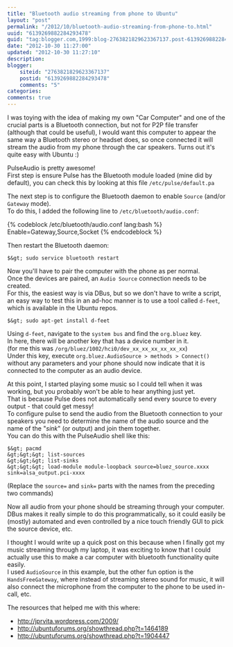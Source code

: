 ```yaml
---
title: "Bluetooth audio streaming from phone to Ubuntu"
layout: "post"
permalink: "/2012/10/bluetooth-audio-streaming-from-phone-to.html"
uuid: "6139269882284293478"
guid: "tag:blogger.com,1999:blog-2763821829623367137.post-6139269882284293478"
date: "2012-10-30 11:27:00"
updated: "2012-10-30 11:27:10"
description: 
blogger:
    siteid: "2763821829623367137"
    postid: "6139269882284293478"
    comments: "5"
categories: 
comments: true
---
```


I was toying with the idea of making my own "Car Computer" and one of the crucial parts is a Bluetooth connection, but not for P2P file transfer (although that could be useful), I would want this computer to appear the same way a Bluetooth stereo or headset does, so once connected it will stream the audio from my phone through the car speakers. Turns out it's quite easy with Ubuntu :)

PulseAudio is pretty awesome!  
First step is ensure Pulse has the Bluetooth module loaded (mine did by default), you can check this by looking at this file `/etc/pulse/default.pa`

The next step is to configure the Bluetooth daemon to enable `Source` (and/or `Gateway` mode).  
To do this, I added the following line to `/etc/bluetooth/audio.conf`:

{% codeblock /etc/bluetooth/audio.conf lang:bash %}
Enable=Gateway,Source,Socket
{% endcodeblock %}

Then restart the Bluetooth daemon:

```
$&gt; sudo service bluetooth restart
```

Now you'll have to pair the computer with the phone as per normal.  
Once the devices are paired, an `Audio Source` connection needs to be created.  
For this, the easiest way is via DBus, but so we don't have to write a script, an easy way to test this in an ad-hoc manner is to use a tool called `d-feet`, which is available in the Ubuntu repos.

```
$&gt; sudo apt-get install d-feet
```

Using `d-feet`, navigate to the `system bus` and find the `org.bluez` key.  
In here, there will be another key that has a device number in it.  
(for me this was `/org/bluez/1002/hci0/dev_xx_xx_xx_xx_xx_xx`)  
Under this key, execute `org.bluez.AudioSource > methods > Connect()` without any parameters and your phone should now indicate that it is connected to the computer as an audio device.

At this point, I started playing some music so I could tell when it was working, but you probably won't be able to hear anything just yet.  
That is because Pulse does not automatically send every source to every output - that could get messy!  
To configure pulse to send the audio from the Bluetooth connection to your speakers you need to determine the name of the audio source and the name of the "_sink_" (or output) and join them together.  
You can do this with the PulseAudio shell like this:

```
$&gt; pacmd
&gt;&gt;&gt; list-sources
&gt;&gt;&gt; list-sinks
&gt;&gt;&gt; load-module module-loopback source=bluez_source.xxxx sink=alsa_output.pci-xxxx
```

(Replace the `source=` and `sink=` parts with the names from the preceding two commands)

Now all audio from your phone should be streaming through your computer.  
DBus makes it really simple to do this programmatically, so it could easily be (mostly) automated and even controlled by a nice touch friendly GUI to pick the source device, etc.

I thought I would write up a quick post on this because when I finally got my music streaming through my laptop, it was exciting to know that I could actually use this to make a car computer with bluetooth functionality quite easily.  
I used `AudioSource` in this example, but the other fun option is the `HandsFreeGateway`, where instead of streaming stereo sound for music, it will also connect the microphone from the computer to the phone to be used in-call, etc.

The resources that helped me with this where:

- http://jprvita.wordpress.com/2009/
- http://ubuntuforums.org/showthread.php?t=1464189
- http://ubuntuforums.org/showthread.php?t=1904447
